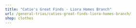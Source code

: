 ```yaml
---
title: "Catie's Great Finds - Liora Homes Branch"
url: /general-trias/caties-great-finds-liora-homes-branch/
shop: clothes
---
```

